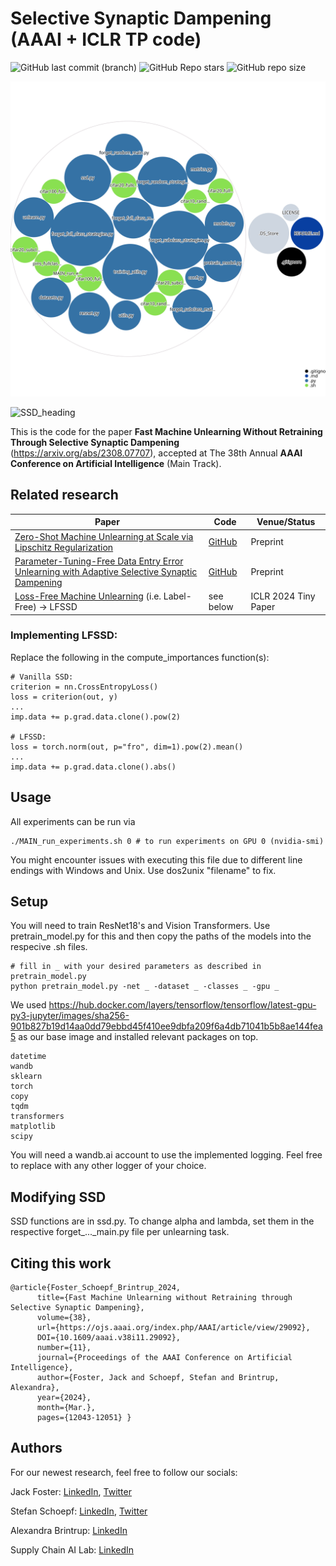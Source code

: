 # Selective Synaptic Dampening (AAAI + ICLR TP code)

![GitHub last commit (branch)](https://img.shields.io/github/last-commit/if-loops/selective-synaptic-dampening/main) ![GitHub Repo stars](https://img.shields.io/github/stars/if-loops/selective-synaptic-dampening) ![GitHub repo size](https://img.shields.io/github/repo-size/if-loops/selective-synaptic-dampening)


![Visualization of the codebase](./diagram.svg)


![SSD_heading](https://github.com/if-loops/selective-synaptic-dampening/assets/47212405/2abb0ef1-8646-479e-a00e-613960d27f9c)

This is the code for the paper **Fast Machine Unlearning Without Retraining Through Selective Synaptic Dampening** (https://arxiv.org/abs/2308.07707), accepted at The 38th Annual **AAAI Conference on Artificial Intelligence** (Main Track).

## Related research

| Paper  | Code | Venue/Status |
| ------------- | ------------- |  ------------- |
| [Zero-Shot Machine Unlearning at Scale via Lipschitz Regularization](https://browse.arxiv.org/abs/2402.01401)  | [GitHub](https://github.com/jwf40/Zeroshot-Unlearning-At-Scale) |  Preprint  |
| [Parameter-Tuning-Free Data Entry Error Unlearning with Adaptive Selective Synaptic Dampening](https://arxiv.org/abs/2402.10098)  | [GitHub](https://github.com/if-loops/adaptive-selective-synaptic-dampening) |  Preprint  |
| [ Loss-Free Machine Unlearning](https://arxiv.org/abs/2402.19308) (i.e. Label-Free) -> LFSSD | see below |  ICLR 2024 Tiny Paper  |

### Implementing LFSSD:
Replace the following in the compute_importances function(s):

```
# Vanilla SSD:
criterion = nn.CrossEntropyLoss()
loss = criterion(out, y)
...
imp.data += p.grad.data.clone().pow(2)

# LFSSD:
loss = torch.norm(out, p="fro", dim=1).pow(2).mean()
...
imp.data += p.grad.data.clone().abs()
```

## Usage

All experiments can be run via

```
./MAIN_run_experiments.sh 0 # to run experiments on GPU 0 (nvidia-smi)
```
You might encounter issues with executing this file due to different line endings with Windows and Unix. Use dos2unix "filename" to fix.

## Setup

You will need to train ResNet18's and Vision Transformers. Use pretrain_model.py for this and then copy the paths of the models into the respecive .sh files.

```
# fill in _ with your desired parameters as described in pretrain_model.py
python pretrain_model.py -net _ -dataset _ -classes _ -gpu _
```

We used https://hub.docker.com/layers/tensorflow/tensorflow/latest-gpu-py3-jupyter/images/sha256-901b827b19d14aa0dd79ebbd45f410ee9dbfa209f6a4db71041b5b8ae144fea5 as our base image and installed relevant packages on top.

```
datetime
wandb
sklearn
torch
copy
tqdm
transformers
matplotlib
scipy
```

You will need a wandb.ai account to use the implemented logging. Feel free to replace with any other logger of your choice.

## Modifying SSD

SSD functions are in ssd.py. To change alpha and lambda, set them in the respective forget_..._main.py file per unlearning task.

## Citing this work

```
@article{Foster_Schoepf_Brintrup_2024,
      title={Fast Machine Unlearning without Retraining through Selective Synaptic Dampening},
      volume={38},
      url={https://ojs.aaai.org/index.php/AAAI/article/view/29092},
      DOI={10.1609/aaai.v38i11.29092},
      number={11},
      journal={Proceedings of the AAAI Conference on Artificial Intelligence},
      author={Foster, Jack and Schoepf, Stefan and Brintrup, Alexandra},
      year={2024},
      month={Mar.},
      pages={12043-12051} }
```

## Authors

For our newest research, feel free to follow our socials:

Jack Foster: [LinkedIn](https://www.linkedin.com/in/jackfoster-ml/), [Twitter](https://twitter.com/JackFosterML)  

Stefan Schoepf: [LinkedIn](https://www.linkedin.com/in/schoepfstefan/), [Twitter](https://twitter.com/S__Schoepf)  

Alexandra Brintrup: [LinkedIn](https://www.linkedin.com/in/alexandra-brintrup-1684171/)  

Supply Chain AI Lab: [LinkedIn](https://www.linkedin.com/company/supply-chain-ai-lab/)  
